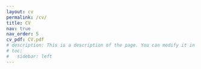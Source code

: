 ```yaml
---
layout: cv
permalink: /cv/
title: CV
nav: true
nav_order: 5
cv_pdf: CV.pdf
# description: This is a description of the page. You can modify it in '_pages/cv.md'. You can also change or remove the top pdf download button.
# toc:
#   sidebar: left
---
```

